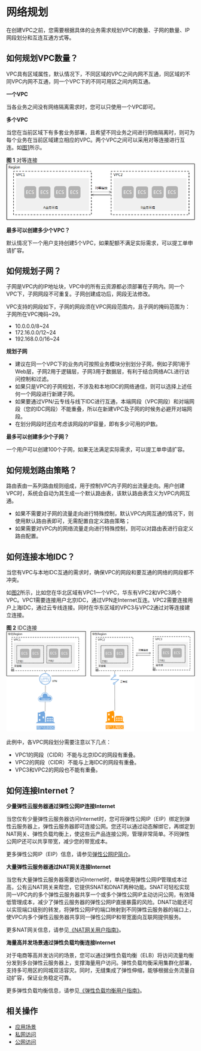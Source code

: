 # 网络规划<a name="vpc_0001"></a>

在创建VPC之前，您需要根据具体的业务需求规划VPC的数量、子网的数量、IP网段划分和互连互通方式等。

## **如何规划VPC数量？**<a name="section089562719454"></a>

VPC具有区域属性，默认情况下，不同区域的VPC之间内网不互通，同区域的不同VPC内网不互通，同一个VPC下的不同可用区之间内网互通。

**一个VPC**

当各业务之间没有网络隔离需求时，您可以只使用一个VPC即可。

**多个VPC**

当您在当前区域下有多套业务部署，且希望不同业务之间进行网络隔离时，则可为每个业务在当前区域建立相应的VPC。两个VPC之间可以采用对等连接进行互连。如[图1](#fig215117212465)所示。

**图 1**  对等连接<a name="fig215117212465"></a>  
![](figures/对等连接.png "对等连接")

**最多可以创建多少个VPC？**

默认情况下一个用户支持创建5个VPC，如果配额不满足实际需求，可以提工单申请扩容。

## **如何规划子网？**<a name="section15166143804819"></a>

子网是VPC内的IP地址块，VPC中的所有云资源都必须部署在子网内。同一个VPC下，子网网段不可重复。子网创建成功后，网段无法修改。

VPC支持的网段如下，子网的网段须在VPC网段范围内，且子网的掩码范围为：子网所在VPC掩码\~29。

-   10.0.0.0/8\~24
-   172.16.0.0/12\~24
-   192.168.0.0/16\~24

**规划子网**

-   建议在同一个VPC下的业务内可按照业务模块分别划分子网，例如子网1用于Web层，子网2用于逻辑层，子网3用于数据层，有利于结合网络ACL进行访问控制和过滤。
-   如果只是VPC的子网规划，不涉及和本地IDC的网络通信，则可以选择上述任何一个网段进行新建子网。
-   如果要通过VPN/云专线与线下IDC进行互通，本端网段（VPC网段）和对端网段（您的IDC网段）不能重叠，所以在新建VPC及子网的时候务必避开对端网段。
-   在划分网段时还应考虑该网段的IP容量，即有多少可用的IP数。

**最多可以创建多少个子网？**

一个用户可以创建100个子网，如果无法满足实际需求，可以提工单申请扩容。

## **如何规划路由策略？**<a name="section169901852144820"></a>

路由表由一系列路由规则组成，用于控制VPC内子网的出流量走向。用户创建VPC时，系统会自动为其生成一个默认路由表，该默认路由表含义为VPC内网互通。

-   如果不需要对子网的流量走向进行特殊控制，默认VPC内网互通的情况下，则使用默认路由表即可，无需配置自定义路由策略；
-   如果需要对VPC内的网络流量走向进行特殊控制，则可以对路由表进行自定义路由配置。

## **如何连接本地IDC？**<a name="section187551349164918"></a>

当您有VPC与本地IDC互通的需求时，确保VPC的网段和要互通的网络的网段都不冲突。

如[图2](#fig7861557549)所示，比如您在华北区域有VPC1一个VPC，华东有VPC2和VPC3两个VPC。VPC1需要连接用户北京IDC，通过VPN走Internet互连。VPC2需要连接用户上海IDC，通过云专线连接。同时在华东区域的VPC3与VPC2通过对等连接建立连接。

**图 2**  IDC连接<a name="fig7861557549"></a>  
![](figures/IDC连接.png "IDC连接")

此例中，各VPC网段划分需要注意以下几点：

-   VPC1的网段（CIDR）不能与北京IDC的网段有重叠。
-   VPC2的网段（CIDR）不能与上海IDC的网段有重叠。
-   VPC3和VPC2的网段也不能有重叠。

## **如何连接Internet？**<a name="section7650164019505"></a>

**少量弹性云服务器通过弹性公网IP连接Internet**

当您仅有少量弹性云服务器访问Internet时，您可将弹性公网IP（EIP）绑定到弹性云服务器上，弹性云服务器即可连接公网。您还可以通过动态解绑它，再绑定到NAT网关、弹性负载均衡上，使这些云产品连接公网，管理非常简单。不同弹性公网IP还可以共享带宽，减少您的带宽成本。

更多弹性公网IP（EIP）信息，请参见[弹性公网IP简介](https://support.huaweicloud.com/usermanual-vpc/zh-cn_topic_0166932709.html)。

**大量弹性云服务器通过NAT网关连接Internet**

当您有大量弹性云服务器需要访问Internet时，单纯使用弹性公网IP管理成本过高，公有云NAT网关来帮您，它提供SNAT和DNAT两种功能。SNAT可轻松实现同一VPC内的多个弹性云服务器共享一个或多个弹性公网IP主动访问公网，有效降低管理成本，减少了弹性云服务器的弹性公网IP直接暴露的风险。DNAT功能还可以实现端口级别的转发，将弹性公网IP的端口映射到不同弹性云服务器的端口上，使VPC内多个弹性云服务器共享同一弹性公网IP和带宽面向互联网提供服务。

更多NAT网关信息，请参见[《NAT网关用户指南》](https://support.huaweicloud.com/natgateway/index.html)。

**海量高并发场景通过弹性负载均衡连接Internet**

对于电商等高并发访问的场景，您可以通过弹性负载均衡（ELB）将访问流量均衡分发到多台弹性云服务器上，支撑海量用户访问。弹性负载均衡采用集群化部署，支持多可用区的同城双活容灾。同时，无缝集成了弹性伸缩，能够根据业务流量自动扩容，保证业务稳定可靠。

更多弹性负载均衡信息，请参见[《弹性负载均衡用户指南》](https://support.huaweicloud.com/elb/index.html)。

## 相关操作<a name="section1239922972719"></a>

-   [应用场景](https://support.huaweicloud.com/productdesc-vpc/overview_0002.html)
-   [私网访问](https://support.huaweicloud.com/bestpractice-vpc/bestpractice_0007.html)
-   [公网访问](https://support.huaweicloud.com/bestpractice-vpc/bestpractice_0004.html)

